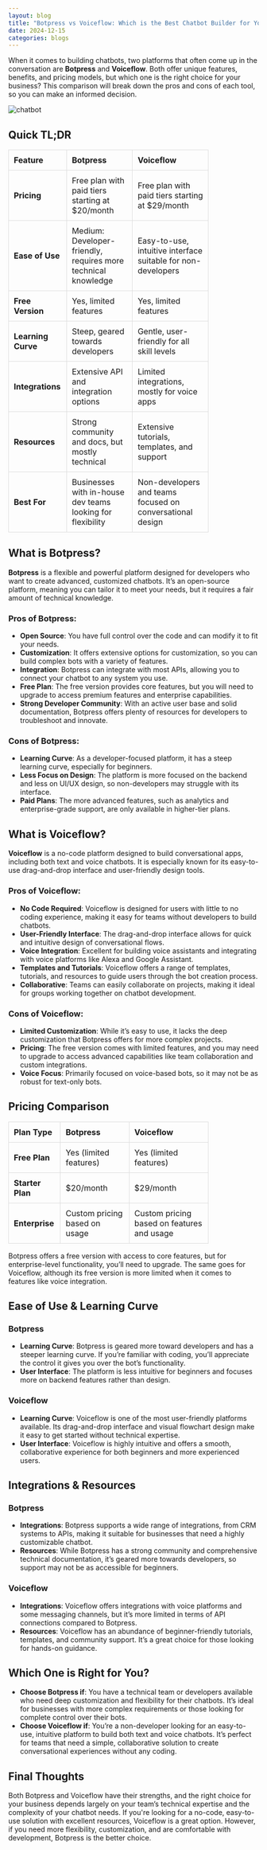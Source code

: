 ```yaml
---
layout: blog
title: "Botpress vs Voiceflow: Which is the Best Chatbot Builder for Your Business?"
date: 2024-12-15
categories: blogs
---
```


When it comes to building chatbots, two platforms that often come up in the conversation are **Botpress** and **Voiceflow**. Both offer unique features, benefits, and pricing models, but which one is the right choice for your business? This comparison will break down the pros and cons of each tool, so you can make an informed decision.

<div class="img-wrapper">
  <img style="max-width: 600px;" src="/assets/blogs/imgs/botpress-vs-voiceflow.svg" alt="chatbot" />
</div>

## Quick TL;DR

<div class="responsive-table">
  <table align="center" style="border-collapse: collapse; width: 80%;">
    <tr>
      <th style="padding: 10px; text-align: left; border: 1px solid #ddd;">Feature</th>
      <th style="padding: 10px; text-align: left; border: 1px solid #ddd;"><strong>Botpress</strong></th>
      <th style="padding: 10px; text-align: left; border: 1px solid #ddd;"><strong>Voiceflow</strong></th>
    </tr>
    <tr>
      <td style="padding: 10px; text-align: left; border: 1px solid #ddd;"><strong>Pricing</strong></td>
      <td style="padding: 10px; text-align: left; border: 1px solid #ddd;">Free plan with paid tiers starting at $20/month</td>
      <td style="padding: 10px; text-align: left; border: 1px solid #ddd;">Free plan with paid tiers starting at $29/month</td>
    </tr>
    <tr>
      <td style="padding: 10px; text-align: left; border: 1px solid #ddd;"><strong>Ease of Use</strong></td>
      <td style="padding: 10px; text-align: left; border: 1px solid #ddd;">Medium: Developer-friendly, requires more technical knowledge</td>
      <td style="padding: 10px; text-align: left; border: 1px solid #ddd;">Easy-to-use, intuitive interface suitable for non-developers</td>
    </tr>
    <tr>
      <td style="padding: 10px; text-align: left; border: 1px solid #ddd;"><strong>Free Version</strong></td>
      <td style="padding: 10px; text-align: left; border: 1px solid #ddd;">Yes, limited features</td>
      <td style="padding: 10px; text-align: left; border: 1px solid #ddd;">Yes, limited features</td>
    </tr>
    <tr>
      <td style="padding: 10px; text-align: left; border: 1px solid #ddd;"><strong>Learning Curve</strong></td>
      <td style="padding: 10px; text-align: left; border: 1px solid #ddd;">Steep, geared towards developers</td>
      <td style="padding: 10px; text-align: left; border: 1px solid #ddd;">Gentle, user-friendly for all skill levels</td>
    </tr>
    <tr>
      <td style="padding: 10px; text-align: left; border: 1px solid #ddd;"><strong>Integrations</strong></td>
      <td style="padding: 10px; text-align: left; border: 1px solid #ddd;">Extensive API and integration options</td>
      <td style="padding: 10px; text-align: left; border: 1px solid #ddd;">Limited integrations, mostly for voice apps</td>
    </tr>
    <tr>
      <td style="padding: 10px; text-align: left; border: 1px solid #ddd;"><strong>Resources</strong></td>
      <td style="padding: 10px; text-align: left; border: 1px solid #ddd;">Strong community and docs, but mostly technical</td>
      <td style="padding: 10px; text-align: left; border: 1px solid #ddd;">Extensive tutorials, templates, and support</td>
    </tr>
    <tr>
      <td style="padding: 10px; text-align: left; border: 1px solid #ddd;"><strong>Best For</strong></td>
      <td style="padding: 10px; text-align: left; border: 1px solid #ddd;">Businesses with in-house dev teams looking for flexibility</td>
      <td style="padding: 10px; text-align: left; border: 1px solid #ddd;">Non-developers and teams focused on conversational design</td>
    </tr>
  </table>
</div>

## What is Botpress?

**Botpress** is a flexible and powerful platform designed for developers who want to create advanced, customized chatbots. It’s an open-source platform, meaning you can tailor it to meet your needs, but it requires a fair amount of technical knowledge.

### Pros of Botpress:

- **Open Source**: You have full control over the code and can modify it to fit your needs.
- **Customization**: It offers extensive options for customization, so you can build complex bots with a variety of features.
- **Integration**: Botpress can integrate with most APIs, allowing you to connect your chatbot to any system you use.
- **Free Plan**: The free version provides core features, but you will need to upgrade to access premium features and enterprise capabilities.
- **Strong Developer Community**: With an active user base and solid documentation, Botpress offers plenty of resources for developers to troubleshoot and innovate.

### Cons of Botpress:

- **Learning Curve**: As a developer-focused platform, it has a steep learning curve, especially for beginners.
- **Less Focus on Design**: The platform is more focused on the backend and less on UI/UX design, so non-developers may struggle with its interface.
- **Paid Plans**: The more advanced features, such as analytics and enterprise-grade support, are only available in higher-tier plans.

## What is Voiceflow?

**Voiceflow** is a no-code platform designed to build conversational apps, including both text and voice chatbots. It is especially known for its easy-to-use drag-and-drop interface and user-friendly design tools.

### Pros of Voiceflow:

- **No Code Required**: Voiceflow is designed for users with little to no coding experience, making it easy for teams without developers to build chatbots.
- **User-Friendly Interface**: The drag-and-drop interface allows for quick and intuitive design of conversational flows.
- **Voice Integration**: Excellent for building voice assistants and integrating with voice platforms like Alexa and Google Assistant.
- **Templates and Tutorials**: Voiceflow offers a range of templates, tutorials, and resources to guide users through the bot creation process.
- **Collaborative**: Teams can easily collaborate on projects, making it ideal for groups working together on chatbot development.

### Cons of Voiceflow:

- **Limited Customization**: While it’s easy to use, it lacks the deep customization that Botpress offers for more complex projects.
- **Pricing**: The free version comes with limited features, and you may need to upgrade to access advanced capabilities like team collaboration and custom integrations.
- **Voice Focus**: Primarily focused on voice-based bots, so it may not be as robust for text-only bots.

## Pricing Comparison

<div class="responsive-table">
  <table align="center" style="border-collapse: collapse; width: 80%;">
    <tr>
      <th style="padding: 10px; text-align: left; border: 1px solid #ddd;">Plan Type</th>
      <th style="padding: 10px; text-align: left; border: 1px solid #ddd;"><strong>Botpress</strong></th>
      <th style="padding: 10px; text-align: left; border: 1px solid #ddd;"><strong>Voiceflow</strong></th>
    </tr>
    <tr>
      <td style="padding: 10px; text-align: left; border: 1px solid #ddd;"><strong>Free Plan</strong></td>
      <td style="padding: 10px; text-align: left; border: 1px solid #ddd;">Yes (limited features)</td>
      <td style="padding: 10px; text-align: left; border: 1px solid #ddd;">Yes (limited features)</td>
    </tr>
    <tr>
      <td style="padding: 10px; text-align: left; border: 1px solid #ddd;"><strong>Starter Plan</strong></td>
      <td style="padding: 10px; text-align: left; border: 1px solid #ddd;">$20/month</td>
      <td style="padding: 10px; text-align: left; border: 1px solid #ddd;">$29/month</td>
    </tr>
    <tr>
      <td style="padding: 10px; text-align: left; border: 1px solid #ddd;"><strong>Enterprise</strong></td>
      <td style="padding: 10px; text-align: left; border: 1px solid #ddd;">Custom pricing based on usage</td>
      <td style="padding: 10px; text-align: left; border: 1px solid #ddd;">Custom pricing based on features and usage</td>
    </tr>
  </table>
</div>

Botpress offers a free version with access to core features, but for enterprise-level functionality, you’ll need to upgrade. The same goes for Voiceflow, although its free version is more limited when it comes to features like voice integration.

## Ease of Use & Learning Curve

### Botpress

- **Learning Curve**: Botpress is geared more toward developers and has a steeper learning curve. If you’re familiar with coding, you’ll appreciate the control it gives you over the bot’s functionality.
- **User Interface**: The platform is less intuitive for beginners and focuses more on backend features rather than design.

### Voiceflow

- **Learning Curve**: Voiceflow is one of the most user-friendly platforms available. Its drag-and-drop interface and visual flowchart design make it easy to get started without technical expertise.
- **User Interface**: Voiceflow is highly intuitive and offers a smooth, collaborative experience for both beginners and more experienced users.

## Integrations & Resources

### Botpress

- **Integrations**: Botpress supports a wide range of integrations, from CRM systems to APIs, making it suitable for businesses that need a highly customizable chatbot.
- **Resources**: While Botpress has a strong community and comprehensive technical documentation, it’s geared more towards developers, so support may not be as accessible for beginners.

### Voiceflow

- **Integrations**: Voiceflow offers integrations with voice platforms and some messaging channels, but it’s more limited in terms of API connections compared to Botpress.
- **Resources**: Voiceflow has an abundance of beginner-friendly tutorials, templates, and community support. It’s a great choice for those looking for hands-on guidance.

## Which One is Right for You?

- **Choose Botpress if**: You have a technical team or developers available who need deep customization and flexibility for their chatbots. It’s ideal for businesses with more complex requirements or those looking for complete control over their bots.
- **Choose Voiceflow if**: You’re a non-developer looking for an easy-to-use, intuitive platform to build both text and voice chatbots. It’s perfect for teams that need a simple, collaborative solution to create conversational experiences without any coding.

## Final Thoughts

Both Botpress and Voiceflow have their strengths, and the right choice for your business depends largely on your team’s technical expertise and the complexity of your chatbot needs. If you're looking for a no-code, easy-to-use solution with excellent resources, Voiceflow is a great option. However, if you need more flexibility, customization, and are comfortable with development, Botpress is the better choice.
